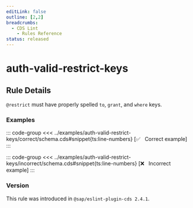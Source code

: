 ```yaml
---
editLink: false
outline: [2,2]
breadcrumbs:
  - CDS Lint
    - Rules Reference
status: released
---
```


<script setup>
  import PlaygroundBadge from '../../../.vitepress/theme/components/PlaygroundBadge.vue'
</script>

# auth-valid-restrict-keys

## Rule Details

`@restrict` must have properly spelled `to`, `grant`, and `where` keys.

### Examples

::: code-group
<<< ../examples/auth-valid-restrict-keys/correct/schema.cds#snippet{ts:line-numbers} [✅ &nbsp; Correct example]
:::
<PlaygroundBadge
  name="auth-valid-restrict-keys"
  kind="correct"
  :rules="{'@sap/cds/auth-valid-restrict-keys': ['warn', 'show']}"
  :files="['schema.cds']"
/>

::: code-group
<<< ../examples/auth-valid-restrict-keys/incorrect/schema.cds#snippet{ts:line-numbers} [❌ &nbsp; Incorrect example]
:::
<PlaygroundBadge
  name="auth-valid-restrict-keys"
  kind="incorrect"
  :rules="{'@sap/cds/auth-valid-restrict-keys': ['warn', 'show']}"
  :files="['schema.cds']"
/>

### Version
This rule was introduced in `@sap/eslint-plugin-cds 2.4.1`.

<!--
### Resources
[Rule source](https://github.tools.sap/cap/eslint-plugin-cds/tree/main/lib/rules/auth-valid-restrict-keys.js)
-->
